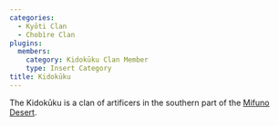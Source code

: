 ```yaml
---
categories:
  - Kyōti Clan
  - Chobìre Clan
plugins:
  members:
    category: Kidokūku Clan Member
    type: Insert Category
title: Kidokūku
---
```


The Kidokūku is a clan of artificers in the southern part of the [Mifuno Desert]().

